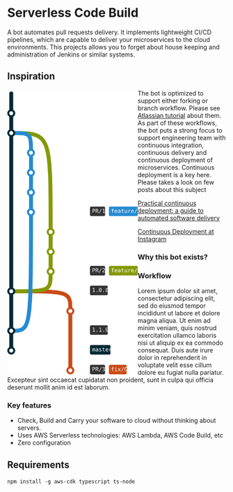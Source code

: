 # Serverless Code Build

A bot automates pull requests delivery. It implements lightweight CI/CD pipelines, which are capable to deliver your microservices to the cloud environments. This projects allows you to forget about house keeping and administration of Jenkins or similar systems.

## Inspiration

<img src="./workflow.svg" width="300" align="left"/>

The bot is optimized to support either forking or branch workflow. Please see [Atlassian tutorial](https://www.atlassian.com/git/tutorials/comparing-workflows#forking-workflow) about them. As part of these workflows, the bot puts a strong focus to support engineering team with continuous integration, continuous delivery and continuous deployment of microservices. Continuous deployment is a key here. Please takes a look on few posts about this subject

[Practical continuous deployment: a guide to automated software delivery](https://www.atlassian.com/blog/continuous-delivery/practical-continuous-deployment) 

[Continuous Deployment at Instagram](https://instagram-engineering.com/continuous-deployment-at-instagram-1e18548f01d1)


### Why this bot exists?




### Workflow


Lorem ipsum dolor sit amet, consectetur adipiscing elit, sed do eiusmod tempor incididunt ut labore et dolore magna aliqua. Ut enim ad minim veniam, quis nostrud exercitation ullamco laboris nisi ut aliquip ex ea commodo consequat. Duis aute irure dolor in reprehenderit in voluptate velit esse cillum dolore eu fugiat nulla pariatur. Excepteur sint occaecat cupidatat non proident, sunt in culpa qui officia deserunt mollit anim id est laborum.


### Key features

* Check, Build and Carry your software to cloud without thinking about servers.
* Uses AWS Serverless technologies: AWS Lambda, AWS Code Build, etc
* Zero configuration 


## Requirements

```
npm install -g aws-cdk typescript ts-node
```
